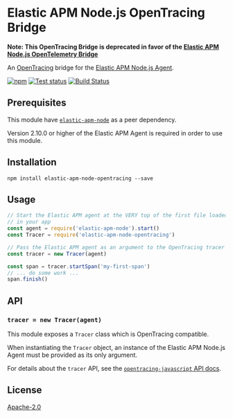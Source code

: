 # Elastic APM Node.js OpenTracing Bridge

**Note: This OpenTracing Bridge is deprecated in favor of the [Elastic APM Node.js OpenTelemetry Bridge](https://www.elastic.co/guide/en/apm/agent/nodejs/current/opentelemetry-bridge.html)**

An [OpenTracing](https://opentracing.io/) bridge for the [Elastic APM Node.js Agent](https://github.com/elastic/apm-agent-nodejs).

[![npm](https://img.shields.io/npm/v/elastic-apm-node-opentracing.svg)](https://www.npmjs.com/package/elastic-apm-node-opentracing)
[![Test status](https://github.com/elastic/apm-agent-nodejs-opentracing/workflows/Test/badge.svg)](https://github.com/elastic/apm-agent-nodejs-opentracingactions)
[![Build Status](https://apm-ci.elastic.co/job/apm-agent-nodejs/job/apm-agent-nodejs-opentracing-mbp/job/main/badge/icon)](https://apm-ci.elastic.co/job/apm-agent-nodejs/job/apm-agent-nodejs-opentracing-mbp/job/main/)

## Prerequisites

This module have [`elastic-apm-node`](https://www.npmjs.com/package/elastic-apm-node) as a peer dependency.

Version 2.10.0 or higher of the Elastic APM Agent is required in order to use this module.

## Installation

```
npm install elastic-apm-node-opentracing --save
```

## Usage

```js
// Start the Elastic APM agent at the VERY top of the first file loaded
// in your app
const agent = require('elastic-apm-node').start()
const Tracer = require('elastic-apm-node-opentracing')

// Pass the Elastic APM agent as an argument to the OpenTracing tracer
const tracer = new Tracer(agent)

const span = tracer.startSpan('my-first-span')
// ... do some work ...
span.finish()
```

## API

### `tracer = new Tracer(agent)`

This module exposes a `Tracer` class which is OpenTracing compatible.

When instantiating the `Tracer` object,
an instance of the Elastic APM Node.js Agent must be provided as its only argument.

For details about the `tracer` API,
see the [`opentracing-javascript` API docs](https://opentracing-javascript.surge.sh/).

## License

[Apache-2.0](LICENSE)
